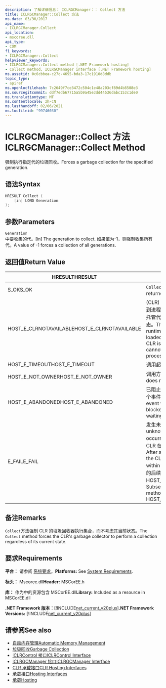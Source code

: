 ```yaml
---
description: 了解详细信息： ICLRGCManager：： Collect 方法
title: ICLRGCManager::Collect 方法
ms.date: 03/30/2017
api_name:
- ICLRGCManager.Collect
api_location:
- mscoree.dll
api_type:
- COM
f1_keywords:
- ICLRGCManager::Collect
helpviewer_keywords:
- ICLRGCManager::Collect method [.NET Framework hosting]
- Collect method, ICLRGCManager interface [.NET Framework hosting]
ms.assetid: 0c6cbbea-c27c-4695-bda3-17c1910d8ddb
topic_type:
- apiref
ms.openlocfilehash: 7c2649f7ce3472c504c1e48a203cf89d4b8508e3
ms.sourcegitcommit: ddf7edb67715a5b9a45e3dd44536dabc153c1de0
ms.translationtype: MT
ms.contentlocale: zh-CN
ms.lasthandoff: 02/06/2021
ms.locfileid: "99746030"
---
```

# <a name="iclrgcmanagercollect-method"></a><span data-ttu-id="2b9d4-103">ICLRGCManager::Collect 方法</span><span class="sxs-lookup"><span data-stu-id="2b9d4-103">ICLRGCManager::Collect Method</span></span>

<span data-ttu-id="2b9d4-104">强制执行指定代的垃圾回收。</span><span class="sxs-lookup"><span data-stu-id="2b9d4-104">Forces a garbage collection for the specified generation.</span></span>  
  
## <a name="syntax"></a><span data-ttu-id="2b9d4-105">语法</span><span class="sxs-lookup"><span data-stu-id="2b9d4-105">Syntax</span></span>  
  
```cpp  
HRESULT Collect (  
    [in] LONG Generation  
);  
```  
  
## <a name="parameters"></a><span data-ttu-id="2b9d4-106">参数</span><span class="sxs-lookup"><span data-stu-id="2b9d4-106">Parameters</span></span>  

 `Generation`  
 <span data-ttu-id="2b9d4-107">中要收集的代。</span><span class="sxs-lookup"><span data-stu-id="2b9d4-107">[in] The generation to collect.</span></span> <span data-ttu-id="2b9d4-108">如果值为-1，则强制收集所有代。</span><span class="sxs-lookup"><span data-stu-id="2b9d4-108">A value of -1 forces a collection of all generations.</span></span>  
  
## <a name="return-value"></a><span data-ttu-id="2b9d4-109">返回值</span><span class="sxs-lookup"><span data-stu-id="2b9d4-109">Return Value</span></span>  
  
|<span data-ttu-id="2b9d4-110">HRESULT</span><span class="sxs-lookup"><span data-stu-id="2b9d4-110">HRESULT</span></span>|<span data-ttu-id="2b9d4-111">说明</span><span class="sxs-lookup"><span data-stu-id="2b9d4-111">Description</span></span>|  
|-------------|-----------------|  
|<span data-ttu-id="2b9d4-112">S_OK</span><span class="sxs-lookup"><span data-stu-id="2b9d4-112">S_OK</span></span>|<span data-ttu-id="2b9d4-113">`Collect` 已成功返回。</span><span class="sxs-lookup"><span data-stu-id="2b9d4-113">`Collect` returned successfully.</span></span>|  
|<span data-ttu-id="2b9d4-114">HOST_E_CLRNOTAVAILABLE</span><span class="sxs-lookup"><span data-stu-id="2b9d4-114">HOST_E_CLRNOTAVAILABLE</span></span>|<span data-ttu-id="2b9d4-115"> (CLR) 的公共语言运行时未加载到进程中，或 CLR 处于无法运行托管代码或成功处理调用的状态。</span><span class="sxs-lookup"><span data-stu-id="2b9d4-115">The common language runtime (CLR) has not been loaded into a process, or the CLR is in a state in which it cannot run managed code or process the call successfully.</span></span>|  
|<span data-ttu-id="2b9d4-116">HOST_E_TIMEOUT</span><span class="sxs-lookup"><span data-stu-id="2b9d4-116">HOST_E_TIMEOUT</span></span>|<span data-ttu-id="2b9d4-117">调用超时。</span><span class="sxs-lookup"><span data-stu-id="2b9d4-117">The call timed out.</span></span>|  
|<span data-ttu-id="2b9d4-118">HOST_E_NOT_OWNER</span><span class="sxs-lookup"><span data-stu-id="2b9d4-118">HOST_E_NOT_OWNER</span></span>|<span data-ttu-id="2b9d4-119">调用方不拥有该锁。</span><span class="sxs-lookup"><span data-stu-id="2b9d4-119">The caller does not own the lock.</span></span>|  
|<span data-ttu-id="2b9d4-120">HOST_E_ABANDONED</span><span class="sxs-lookup"><span data-stu-id="2b9d4-120">HOST_E_ABANDONED</span></span>|<span data-ttu-id="2b9d4-121">已阻止的线程或纤程正在等待某个事件时，该事件被取消。</span><span class="sxs-lookup"><span data-stu-id="2b9d4-121">An event was canceled while a blocked thread or fiber was waiting on it.</span></span>|  
|<span data-ttu-id="2b9d4-122">E_FAIL</span><span class="sxs-lookup"><span data-stu-id="2b9d4-122">E_FAIL</span></span>|<span data-ttu-id="2b9d4-123">发生未知的灾难性故障。</span><span class="sxs-lookup"><span data-stu-id="2b9d4-123">An unknown catastrophic failure occurred.</span></span> <span data-ttu-id="2b9d4-124">方法返回 E_FAIL 后，CLR 在该进程内将不再可用。</span><span class="sxs-lookup"><span data-stu-id="2b9d4-124">After a method returns E_FAIL, the CLR is no longer usable within the process.</span></span> <span data-ttu-id="2b9d4-125">对宿主方法的后续调用会返回 HOST_E_CLRNOTAVAILABLE。</span><span class="sxs-lookup"><span data-stu-id="2b9d4-125">Subsequent calls to hosting methods return HOST_E_CLRNOTAVAILABLE.</span></span>|  
  
## <a name="remarks"></a><span data-ttu-id="2b9d4-126">备注</span><span class="sxs-lookup"><span data-stu-id="2b9d4-126">Remarks</span></span>  

 <span data-ttu-id="2b9d4-127">`Collect`方法强制 CLR 的垃圾回收器执行集合，而不考虑其当前状态。</span><span class="sxs-lookup"><span data-stu-id="2b9d4-127">The `Collect` method forces the CLR's garbage collector to perform a collection regardless of its current state.</span></span>  
  
## <a name="requirements"></a><span data-ttu-id="2b9d4-128">要求</span><span class="sxs-lookup"><span data-stu-id="2b9d4-128">Requirements</span></span>  

 <span data-ttu-id="2b9d4-129">**平台：** 请参阅 [系统要求](../../get-started/system-requirements.md)。</span><span class="sxs-lookup"><span data-stu-id="2b9d4-129">**Platforms:** See [System Requirements](../../get-started/system-requirements.md).</span></span>  
  
 <span data-ttu-id="2b9d4-130">**标头：** Mscoree.dll</span><span class="sxs-lookup"><span data-stu-id="2b9d4-130">**Header:** MSCorEE.h</span></span>  
  
 <span data-ttu-id="2b9d4-131">**库：** 作为中的资源包含 MSCorEE.dll</span><span class="sxs-lookup"><span data-stu-id="2b9d4-131">**Library:** Included as a resource in MSCorEE.dll</span></span>  
  
 <span data-ttu-id="2b9d4-132">**.NET Framework 版本：**[!INCLUDE[net_current_v20plus](../../../../includes/net-current-v20plus-md.md)]</span><span class="sxs-lookup"><span data-stu-id="2b9d4-132">**.NET Framework Versions:** [!INCLUDE[net_current_v20plus](../../../../includes/net-current-v20plus-md.md)]</span></span>  
  
## <a name="see-also"></a><span data-ttu-id="2b9d4-133">请参阅</span><span class="sxs-lookup"><span data-stu-id="2b9d4-133">See also</span></span>

- [<span data-ttu-id="2b9d4-134">自动内存管理</span><span class="sxs-lookup"><span data-stu-id="2b9d4-134">Automatic Memory Management</span></span>](../../../standard/automatic-memory-management.md)
- [<span data-ttu-id="2b9d4-135">垃圾回收</span><span class="sxs-lookup"><span data-stu-id="2b9d4-135">Garbage Collection</span></span>](../../../standard/garbage-collection/index.md)
- [<span data-ttu-id="2b9d4-136">ICLRControl 接口</span><span class="sxs-lookup"><span data-stu-id="2b9d4-136">ICLRControl Interface</span></span>](iclrcontrol-interface.md)
- [<span data-ttu-id="2b9d4-137">ICLRGCManager 接口</span><span class="sxs-lookup"><span data-stu-id="2b9d4-137">ICLRGCManager Interface</span></span>](iclrgcmanager-interface.md)
- [<span data-ttu-id="2b9d4-138">CLR 承载接口</span><span class="sxs-lookup"><span data-stu-id="2b9d4-138">CLR Hosting Interfaces</span></span>](clr-hosting-interfaces.md)
- [<span data-ttu-id="2b9d4-139">承载接口</span><span class="sxs-lookup"><span data-stu-id="2b9d4-139">Hosting Interfaces</span></span>](hosting-interfaces.md)
- [<span data-ttu-id="2b9d4-140">承载</span><span class="sxs-lookup"><span data-stu-id="2b9d4-140">Hosting</span></span>](index.md)
